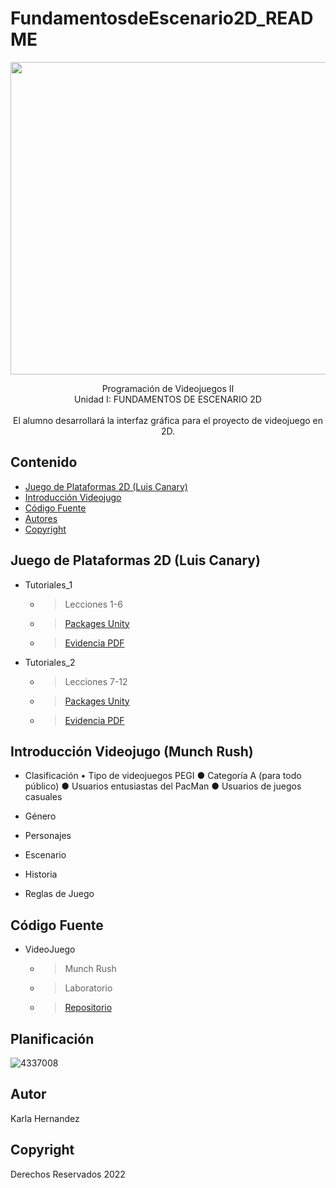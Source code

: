 # FundamentosdeEscenario2D_README
<p align="center">
    <img src="https://nivelgamer.com/wp-content/uploads/2016/09/featured-10.jpg" alt="Logo" width=1400 height=500>

  <p align="center">
    Programación de Videojuegos II
    <br>
    Unidad I: FUNDAMENTOS DE ESCENARIO 2D
    <br>
    <br>
    El alumno desarrollará la interfaz gráfica para el proyecto de videojuego en 2D.
    <br>
</p>


## Contenido
- [Juego de Plataformas 2D (Luis Canary)](#Tutotiales)
- [Introducción Videojugo](#introducción)
- [Código Fuente](#código-fuente)
- [Autores](#autores)
- [Copyright](#copyright)

## Juego de Plataformas 2D (Luis Canary)
* Tutoriales_1
  * > Lecciones 1-6
  * > <a href= "https://drive.google.com/drive/folders/1k06Cp22MZQSk5lEyx7JTrqco6aUr-Mgk?usp=sharing">Packages Unity</a>
  * > <a href= "https://drive.google.com/drive/folders/1i_XhSCDGK-9TRbX0tqHLyRPEXFPUvHHL?usp=sharing">Evidencia PDF</a>

* Tutoriales_2
  * > Lecciones 7-12
  * > <a href= "https://drive.google.com/drive/folders/1vGU-EYlHhAiIwLG4T-fIUkFh4zidiWO_?usp=drive_link">Packages Unity</a>
  * > <a href= "https://drive.google.com/drive/folders/1ASi_OkmslPRQzmRLARQvUChyzRZFU0hx?usp=sharing">Evidencia PDF</a>

## Introducción Videojugo (Munch Rush)


- Clasificación
• Tipo de videojuegos PEGI
● Categoría A (para todo público)
● Usuarios entusiastas del PacMan 
● Usuarios de juegos casuales

- Género 


- Personajes


- Escenario


- Historia


- Reglas de Juego


## Código Fuente

* VideoJuego
  * > Munch Rush
  * > Laboratorio
  * > <a href= " ">Repositorio</a>
## Planificación

![4337008]( )

## Autor
Karla Hernandez
## Copyright
Derechos Reservados 2022

